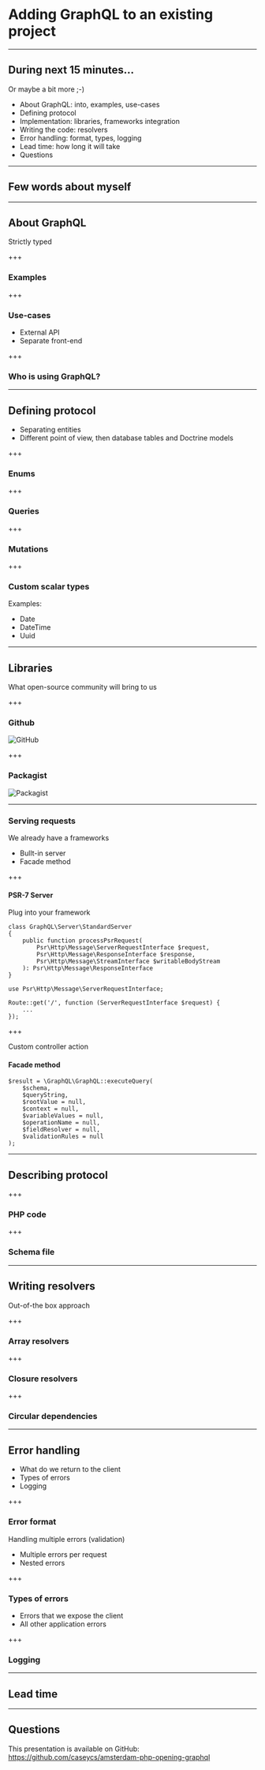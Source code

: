 # Adding GraphQL to an existing project 

---

## During next 15 minutes...

Or maybe a bit more ;-)

* About GraphQL: into, examples, use-cases
* Defining protocol
* Implementation: libraries, frameworks integration
* Writing the code: resolvers
* Error handling: format, types, logging
* Lead time: how long it will take
* Questions

---

## Few words about myself

---

## About GraphQL

Strictly typed

+++

### Examples

+++

### Use-cases

* External API
* Separate front-end

+++

### Who is using GraphQL?


---

## Defining protocol

* Separating entities
* Different point of view, then database tables and Doctrine models

+++ 

### Enums

+++ 

### Queries

+++

### Mutations

+++

### Custom scalar types

Examples: 

* Date
* DateTime
* Uuid

---

## Libraries

What open-source community will bring to us

+++ 

### Github

![GitHub](github.jpg)

+++

### Packagist

![Packagist](packagist.jpg)

---

### Serving requests

We already have a frameworks

* Bullt-in server
* Facade method

+++

#### PSR-7 Server

Plug into your framework

```
class GraphQL\Server\StandardServer
{
    public function processPsrRequest(
        Psr\Http\Message\ServerRequestInterface $request,
        Psr\Http\Message\ResponseInterface $response,
        Psr\Http\Message\StreamInterface $writableBodyStream
    ): Psr\Http\Message\ResponseInterface
}
```

```
use Psr\Http\Message\ServerRequestInterface;

Route::get('/', function (ServerRequestInterface $request) {
    ...
});
```

+++

Custom controller action

#### Facade method

```
$result = \GraphQL\GraphQL::executeQuery(
    $schema, 
    $queryString, 
    $rootValue = null, 
    $context = null, 
    $variableValues = null, 
    $operationName = null,
    $fieldResolver = null,
    $validationRules = null
);
```

---

## Describing protocol

+++

### PHP code

+++ 

### Schema file

---

## Writing resolvers

Out-of-the box approach

+++

### Array resolvers

+++

### Closure resolvers

+++

### Circular dependencies

---

## Error handling

* What do we return to the client
* Types of errors
* Logging

+++

### Error format

Handling multiple errors (validation)

* Multiple errors per request
* Nested errors

+++

### Types of errors

* Errors that we expose the client
* All other application errors

+++

### Logging


---

## Lead time

---

## Questions

This presentation is available on GitHub: https://github.com/caseycs/amsterdam-php-opening-graphql